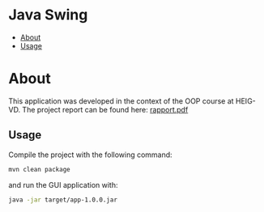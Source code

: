 # Java Swing

- [About](#about)
- [Usage](#usage)

# About

This application was developed in the context of the OOP course at HEIG-VD. The
project report can be found here: [rapport.pdf](./docs/rapport.pdf)

## Usage

Compile the project with the following command:

```bash
mvn clean package
```

and run the GUI application with:

```bash
java -jar target/app-1.0.0.jar
```
